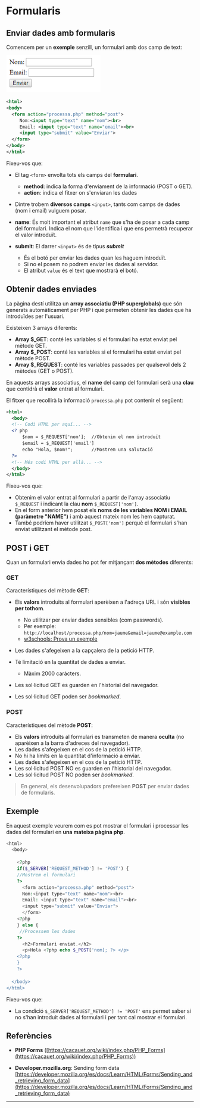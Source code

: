 # Formularis

## Enviar dades amb formularis

Comencem per un **exemple** senzill, un formulari amb dos camp de text:

![](/assets/form.png)

```xml
<html>
<body>
  <form action="processa.php" method="post">
     Nom:<input type="text" name="nom"><br>
     Email: <input type="text" name="email"><br>
     <input type="submit" value="Enviar">
  </form>
</body>
</html>
```


Fixeu-vos que:

* El tag `<form>`  envolta tots els camps del **formulari**.
  * **method**: indica la forma d'enviament de la informació (POST o GET).
  * **action**: indica el fitxer on s'enviaran les dades
  
  
*  Dintre trobem **diversos camps** `<input>`, tants com camps de dades (nom i email) vulguem posar.
  * **name**: És molt important el atribut `name` que s'ha de posar a cada camp del formulari. Indica el nom que l'identifica i que ens permetrà recuperar el valor introduït.
  * **submit**: El darrer `<input>` és de tipus **_submit_** 
    * És el botó per enviar les dades quan les haguem introduït. 
    * Si no el posem no podrem enviar les dades al servidor.
    *  El atribut `value` és el text que mostrarà el botó. 

## Obtenir dades enviades

La pàgina destí utilitza un **array associatiu (PHP superglobals)** que són generats automàticament per PHP i que permeten obtenir les dades que ha introduïdes per l'usuari.

Existeixen 3 arrays diferents:

* **Array $_GET**: conté les variables si el formulari ha estat enviat pel mètode GET.
* **Array $_POST**: conté les variables si el formulari ha estat enviat pel mètode POST.
* **Array $_REQUEST**: conté les variables passades per qualsevol dels 2 mètodes (GET o POST).


En aquests arrays associatius, el **name** del camp del formulari serà una **clau** que contidrà el **valor** entrat al formulari.

El fitxer que recollirà la informació `processa.php` pot contenir el següent:

```xml
<html>
  <body>
  <!-- Codi HTML per aquí... -->
  <? php
      $nom = $_REQUEST['nom'];  //Obtenim el nom introduït
      $email = $_REQUEST['email']  
      echo "Hola, $nom!";       //Mostrem una salutació
  ?>
  <!-- Més codi HTML per allà... -->
  </body>
</html>
```
Fixeu-vos que:

* Obtenim el valor entrat al formulari a partir de l'array associatiu `$_REQUEST` i indicant la clau **nom** `$_REQUEST['nom']`.
* En el form anterior hem posat els **noms de les variables NOM i EMAIL (paràmetre "NAME")** i amb aquest mateix nom les hem capturat.
* També podríem haver utilitzat `$_POST['nom']` perquè el formulari s'han enviat utilitzant el mètode post.

## POST i GET

Quan un formulari envia dades ho pot fer mitjançant **dos mètodes** diferents:

### GET

Característiques del mètode **GET**:

* Els **valors** introduits al formulari aperèixen a l'adreça URL i són **visibles per tothom**.
  * No utilitzar per enviar dades sensibles (com passwords). 
  *  Per exemple: `http://localhost/processa.php/nom=jaume&email=jaume@example.com` 
  * [w3schools: Prova un exemple](https://www.w3schools.com/html/tryit.asp?filename=tryhtml_form_get)

* Les dades s'afegeixen a la capçalera de la petició HTTP.
* Té limitació en la quantitat de dades a enviar.
  * Màxim 2000 caràcters. 
* Les sol·licitud GET es guarden en l'historial del navegador.
* Les sol·licitud GET  poden ser *bookmarked*.


### POST

Característiques del mètode **POST**:

* Els **valors** introduits al formulari es transmeten de manera **oculta** (no aparèixen a la barra d'adreces del navegador).
* Les dades s'afegeixen en el cos de la petició HTTP.
* No hi ha límits en la quantitat d'informació a enviar.
* Les dades s'afegeixen en el cos de la petició HTTP.
* Les sol·licitud POST NO es guarden en l'historial del navegador.
* Les sol·licitud POST NO poden ser *bookmarked*.

> En general, els desenvolupadors prefereixen **POST** per enviar dades de formularis.

## Exemple

En aquest exemple veurem com es pot mostrar el formulari i processar les dades del formulari en **una mateixa pàgina php**.

```php
<html>
  <body>
  
    <?php
    if($_SERVER['REQUEST_METHOD'] != 'POST') {
    //Mostrem el formulari
    ?>
      <form action="processa.php" method="post">
      Nom:<input type="text" name="nom"><br>
      Email: <input type="text" name="email"><br>
      <input type="submit" value="Enviar">
      </form>
    <?php
    } else {
     //Processem les dades
    ?>
      <h2>Formulari enviat.</h2>
      <p>Hola <?php echo $_POST['nom]; ?> </p>
    <?php
    }
    ?>
    
  </body>
</html>
```

Fixeu-vos que:

* La condició `$_SERVER['REQUEST_METHOD'] != 'POST'` ens permet saber si no s'han introduit dades al formulari i per tant cal mostrar el formulari.

## Referències

*  **PHP Forms** ([https://cacauet.org/wiki/index.php/PHP_Forms](https://cacauet.org/wiki/index.php/PHP_Forms))

* **Developer.mozilla.org**: Sending form data
[https://developer.mozilla.org/es/docs/Learn/HTML/Forms/Sending_and_retrieving_form_data](https://developer.mozilla.org/es/docs/Learn/HTML/Forms/Sending_and_retrieving_form_data)

---